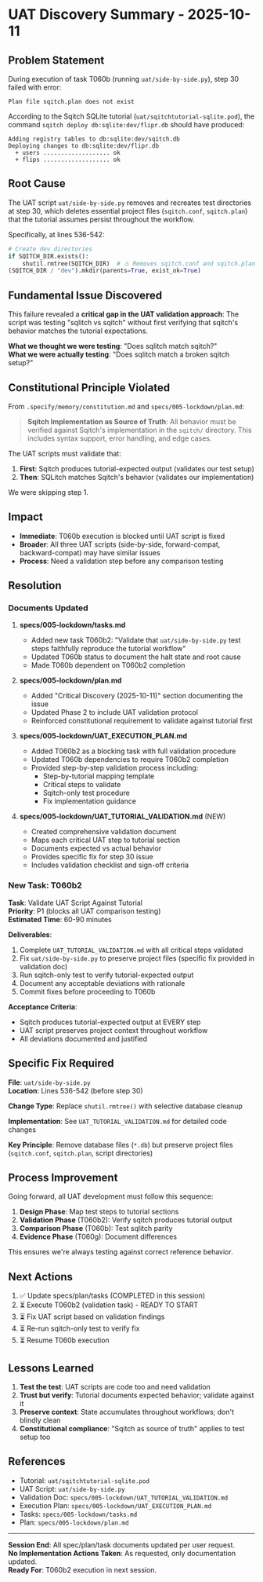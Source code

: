 # UAT Discovery Summary - 2025-10-11

## Problem Statement

During execution of task T060b (running `uat/side-by-side.py`), step 30 failed with error:
```
Plan file sqitch.plan does not exist
```

According to the Sqitch SQLite tutorial (`uat/sqitchtutorial-sqlite.pod`), the command `sqitch deploy db:sqlite:dev/flipr.db` should have produced:
```
Adding registry tables to db:sqlite:dev/sqitch.db
Deploying changes to db:sqlite:dev/flipr.db
  + users ................... ok
  + flips ................... ok
```

## Root Cause

The UAT script `uat/side-by-side.py` removes and recreates test directories at step 30, which deletes essential project files (`sqitch.conf`, `sqitch.plan`) that the tutorial assumes persist throughout the workflow.

Specifically, at lines 536-542:
```python
# Create dev directories
if SQITCH_DIR.exists():
    shutil.rmtree(SQITCH_DIR)  # ⚠️ Removes sqitch.conf and sqitch.plan!
(SQITCH_DIR / "dev").mkdir(parents=True, exist_ok=True)
```

## Fundamental Issue Discovered

This failure revealed a **critical gap in the UAT validation approach**: The script was testing "sqlitch vs sqitch" without first verifying that sqitch's behavior matches the tutorial expectations.

**What we thought we were testing**: "Does sqlitch match sqitch?"  
**What we were actually testing**: "Does sqlitch match a broken sqitch setup?"

## Constitutional Principle Violated

From `.specify/memory/constitution.md` and `specs/005-lockdown/plan.md`:

> **Sqitch Implementation as Source of Truth**: All behavior must be verified against Sqitch's implementation in the `sqitch/` directory. This includes syntax support, error handling, and edge cases.

The UAT scripts must validate that:
1. **First**: Sqitch produces tutorial-expected output (validates our test setup)
2. **Then**: SQLitch matches Sqitch's behavior (validates our implementation)

We were skipping step 1.

## Impact

- **Immediate**: T060b execution is blocked until UAT script is fixed
- **Broader**: All three UAT scripts (side-by-side, forward-compat, backward-compat) may have similar issues
- **Process**: Need a validation step before any comparison testing

## Resolution

### Documents Updated

1. **specs/005-lockdown/tasks.md**
   - Added new task T060b2: "Validate that `uat/side-by-side.py` test steps faithfully reproduce the tutorial workflow"
   - Updated T060b status to document the halt state and root cause
   - Made T060b dependent on T060b2 completion

2. **specs/005-lockdown/plan.md**
   - Added "Critical Discovery (2025-10-11)" section documenting the issue
   - Updated Phase 2 to include UAT validation protocol
   - Reinforced constitutional requirement to validate against tutorial first

3. **specs/005-lockdown/UAT_EXECUTION_PLAN.md**
   - Added T060b2 as a blocking task with full validation procedure
   - Updated T060b dependencies to require T060b2 completion
   - Provided step-by-step validation process including:
     - Step-by-tutorial mapping template
     - Critical steps to validate
     - Sqitch-only test procedure
     - Fix implementation guidance

4. **specs/005-lockdown/UAT_TUTORIAL_VALIDATION.md** (NEW)
   - Created comprehensive validation document
   - Maps each critical UAT step to tutorial section
   - Documents expected vs actual behavior
   - Provides specific fix for step 30 issue
   - Includes validation checklist and sign-off criteria

### New Task: T060b2

**Task**: Validate UAT Script Against Tutorial  
**Priority**: P1 (blocks all UAT comparison testing)  
**Estimated Time**: 60-90 minutes

**Deliverables**:
1. Complete `UAT_TUTORIAL_VALIDATION.md` with all critical steps validated
2. Fix `uat/side-by-side.py` to preserve project files (specific fix provided in validation doc)
3. Run sqitch-only test to verify tutorial-expected output
4. Document any acceptable deviations with rationale
5. Commit fixes before proceeding to T060b

**Acceptance Criteria**:
- Sqitch produces tutorial-expected output at EVERY step
- UAT script preserves project context throughout workflow
- All deviations documented and justified

## Specific Fix Required

**File**: `uat/side-by-side.py`  
**Location**: Lines 536-542 (before step 30)

**Change Type**: Replace `shutil.rmtree()` with selective database cleanup

**Implementation**: See `UAT_TUTORIAL_VALIDATION.md` for detailed code changes

**Key Principle**: Remove database files (`*.db`) but preserve project files (`sqitch.conf`, `sqitch.plan`, script directories)

## Process Improvement

Going forward, all UAT development must follow this sequence:

1. **Design Phase**: Map test steps to tutorial sections
2. **Validation Phase** (T060b2): Verify sqitch produces tutorial output
3. **Comparison Phase** (T060b): Test sqlitch parity
4. **Evidence Phase** (T060g): Document differences

This ensures we're always testing against correct reference behavior.

## Next Actions

1. ✅ Update specs/plan/tasks (COMPLETED in this session)
2. ⏳ Execute T060b2 (validation task) - READY TO START
3. ⏳ Fix UAT script based on validation findings
4. ⏳ Re-run sqitch-only test to verify fix
5. ⏳ Resume T060b execution

## Lessons Learned

1. **Test the test**: UAT scripts are code too and need validation
2. **Trust but verify**: Tutorial documents expected behavior; validate against it
3. **Preserve context**: State accumulates throughout workflows; don't blindly clean
4. **Constitutional compliance**: "Sqitch as source of truth" applies to test setup too

## References

- Tutorial: `uat/sqitchtutorial-sqlite.pod`
- UAT Script: `uat/side-by-side.py`
- Validation Doc: `specs/005-lockdown/UAT_TUTORIAL_VALIDATION.md`
- Execution Plan: `specs/005-lockdown/UAT_EXECUTION_PLAN.md`
- Tasks: `specs/005-lockdown/tasks.md`
- Plan: `specs/005-lockdown/plan.md`

---

**Session End**: All spec/plan/task documents updated per user request.  
**No Implementation Actions Taken**: As requested, only documentation updated.  
**Ready For**: T060b2 execution in next session.
